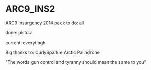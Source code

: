 # ARC9_INS2
ARC9 Insurgency 2014 pack 
to do:
all

done:
pistola 

current: 
everytingh 

Big thanks to:
CurlySparkle
Arctic
Palindrone

"The words gun control and tyranny should mean the same to you"
